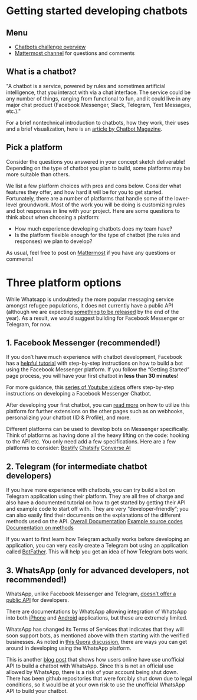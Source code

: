 # Getting started developing chatbots 

## Menu
* [Chatbots challenge overview](https://gitlab.refugeelearning.site/rla/Workspace/edit/master/challenge1/README.md)
* [Mattermost channel](https://mattermost.refugeelearning.site/rla/channels/challenge-1) for questions and comments

## What is a chatbot? 

"A chatbot is a service, powered by rules and sometimes artificial intelligence, that you interact with via a chat interface. The service could be any number of things, ranging from functional to fun, and it could live in any major chat product (Facebook Messenger, Slack, Telegram, Text Messages, etc.)."

For a brief nontechnical introduction to chatbots, how they work, their uses and a brief visualization, here is an [article by Chatbot Magazine](https://chatbotsmagazine.com/the-complete-beginner-s-guide-to-chatbots-8280b7b906ca). 

## Pick a platform

Consider the questions you answered in your concept sketch deliverable! Depending on the type of chatbot you plan to build, some platforms may be more suitable than others. 

We list a few platform choices with pros and cons below. Consider what features they offer, and how hard it will be for you to get started. Fortunately, there are a number of platforms that handle some of the lower-level groundwork. Most of the work you will be doing is customizing rules and bot responses in line with your project. Here are some questions to think about when choosing a platform:
* How much experience developing chatbots does my team have? 
* Is the platform flexible enough for the type of chatbot (the rules and responses) we plan to develop? 

As usual, feel free to post on [Mattermost](https://mattermost.refugeelearning.site/rla/channels/challenge-1) if you have any questions or comments! 

# Three platform options

While Whatsapp is undoubtedly the more popular messaging service amongst refugee populations, it does not currently have a public API (although we are expecting [something to be released](https://techcrunch.com/2017/09/05/whatsapp-business-app/) by the end of the year). As a result, we would suggest building for Facebook Messenger or Telegram, for now. 

## 1. Facebook Messenger (recommended!)
If you don’t have much experience with chatbot development, Facebook has a [helpful tutorial](	https://developers.facebook.com/docs/messenger-platform/getting-started
) with step-by-step instructions on how to build a bot using the Facebook Messenger platform. If you follow the “Getting Started” page process, you will have your first chatbot in **less than 30 minutes**!

For more guidance, this [series of Youtube videos](https://www.youtube.com/watch?v=J6NEj0aPkLs&list=PLYxzS__5yYQmKiSXXFxrgQ6_Ox0lHvExH) offers step-by-step instructions on developing a Facebook Messenger Chatbot.

After developing your first chatbot, you can [read more](	https://developers.facebook.com/docs/messenger-platform
) on how to utilize this platform for further extensions on the other pages such as on webhooks, personalizing your chatbot (ID & Profile), and more.  

Different platforms can be used to develop bots on Messenger specifically. Think of platforms as having done all the heavy lifting on the code: hooking to the API etc. You only need add a few specifications. Here are a few platforms to consider: 
[Bostify](https://botsify.com/)
[Chatsify](https://chatfuel.com/)
[Converse AI](http://www.converse.ai/#)

## 2. Telegram (for intermediate chatbot developers)

If you have more experience with chatbots, you can try build a bot on Telegram application using their platform. They are all free of charge and also have a documented tutorial on how to get started by getting their API and example code to start off with. They are very “developer-friendly”;  you can also easily find their documents on the explanations of the different methods used on the API.
[Overall Documentation](https://core.telegram.org/api#telegram-api)
[Example source codes](https://telegram.org/apps#source-code)
[Documentation on methods](https://core.telegram.org/methods)

If you want to first learn how Telegram actually works before developing an application, you can very easily create a Telegram bot using an application called [BotFather](https://core.telegram.org/bots#6-botfather). This will help you get an idea of how Telegram bots work. 

## 3. WhatsApp (only for advanced developers, not recommended!)

WhatsApp, unlike Facebook Messenger and Telegram, [doesn’t offer a public API](https://www.quora.com/WhatsApp-Why-doesnt-WhatsApp-have-an-API
) for developers.

There are documentations by WhatsApp allowing integration of WhatsApp into both [iPhone](https://faq.whatsapp.com/en/iphone/23559013) and [Android](https://faq.whatsapp.com/en/android/28000012) applications, but these are extremely limited.

WhatsApp has changed its Terms of Services that indicates that they will soon support bots, as mentioned above with them starting with the verified businesses. As noted in [this Quora discussion](https://www.quora.com/Has-anyone-made-a-chatbot-for-WhatsApp), there are ways you can get around in developing using the WhatsApp platform.
	
This is another [blog post](http://xameeramir.github.io/Whatsapp-Bot-Implementation-Technical-Feasibility-Study/) that shows how users online have use unofficial API to build a chatbot with WhatsApp. Since this is not an official use allowed by WhatsApp, there is a risk of your account being shut down. There has been github repositories that were forcibly shut down due to legal conditions, so it would be at your own risk to use the unofficial WhatsApp API to build your chatbot. 
